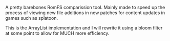A pretty barebones RomFS comparission tool. Mainly made to speed up the process of viewing new file additions in new patches for content updates in games such as splatoon.

This is the ArrayList implementation and I will rewrite it using a bloom filter at some point to allow for MUCH more efficiency.
